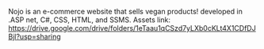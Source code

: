 Nojo is an e-commerce website that sells vegan products! developed in .ASP net, C#, CSS, HTML, and SSMS.
Assets link: https://drive.google.com/drive/folders/1eTaau1qCSzd7yLXb0cKLt4X1CDfDJBjl?usp=sharing
